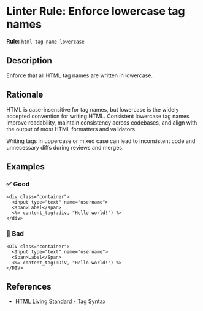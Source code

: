 # Linter Rule: Enforce lowercase tag names

**Rule:** `html-tag-name-lowercase`

## Description

Enforce that all HTML tag names are written in lowercase.

## Rationale

HTML is case-insensitive for tag names, but lowercase is the widely accepted convention for writing HTML. Consistent lowercase tag names improve readability, maintain consistency across codebases, and align with the output of most HTML formatters and validators.

Writing tags in uppercase or mixed case can lead to inconsistent code and unnecessary diffs during reviews and merges.

## Examples


### ✅ Good

```erb
<div class="container">
  <input type="text" name="username">
  <span>Label</span>
  <%= content_tag(:div, "Hello world!") %>
</div>
```

### 🚫 Bad

```erb
<DIV class="container">
  <Input type="text" name="username">
  <Span>Label</Span>
  <%= content_tag(:DiV, "Hello world!") %>
</DIV>
```

## References

* [HTML Living Standard - Tag Syntax](https://html.spec.whatwg.org/multipage/syntax.html#syntax-tags)
